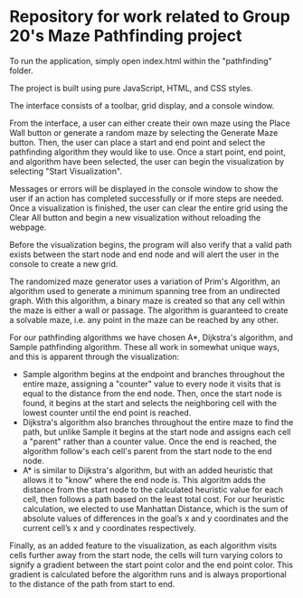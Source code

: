 # Repository for work related to Group 20's Maze Pathfinding project

To run the application, simply open index.html within the "pathfinding" folder.

The project is built using pure JavaScript, HTML, and CSS styles.

The interface consists of a toolbar, grid display, and a console window.

From the interface, a user can either create their own maze using the Place Wall button or generate a random maze by selecting the Generate Maze button.
Then, the user can place a start and end point and select the pathfinding algorithm they would like to use. Once a start point, end point, and algorithm have been selected, the user can begin the visualization by selecting "Start Visualization". 

Messages or errors will be displayed in the console window to show the user if an action has completed successfully or if more steps are needed. Once a visualization is finished, the user can clear the entire grid using the Clear All button and begin a new visualization without reloading the webpage.

Before the visualization begins, the program will also verify that a valid path exists between the start node and end node and will alert the user in the console to create a new grid.

The randomized maze generator uses a variation of Prim's Algorithm, an algorithm used to generate a minimum spanning tree from an undirected graph. With this algorithm,
a binary maze is created so that any cell within the maze is either a wall or passage. The algorithm is guaranteed to create a solvable maze, i.e. any point in the maze can be reached by any other.

For our pathfinding algorithms we have chosen A*, Dijkstra's algorithm, and Sample pathfinding algorithm. These all work in somewhat unique ways, and this is apparent through the visualization:

 - Sample algorithm begins at the endpoint and branches throughout the entire maze, assigning a "counter" value to every node it visits that is equal to the distance from the end node. Then, once the start node is found, it begins at the start and selects the neighboring cell with the lowest counter until the end point is reached.
 - Dijkstra's algorithm also branches throughout the entire maze to find the path, but unlike Sample it begins at the start node and assigns each cell a "parent" rather than a counter value. Once the end is reached, the algorithm follow's each cell's parent from the start node to the end node.
 - A* is similar to Dijkstra's algorithm, but with an added heuristic that allows it to "know" where the end node is. This algoritm adds the distance from the start node to the calculated heuristic value for each cell, then follows a path based on the least total cost. For our heuristic calculation, we elected to use Manhattan Distance, which is the sum of absolute values of differences in the goal’s x and y coordinates and the current cell’s x and y coordinates respectively.

Finally, as an added feature to the visualization, as each algorithm visits cells further away from the start node, the cells will turn varying colors to signify a gradient between the start point color and the end point color.
This gradient is calculated before the algorithm runs and is always proportional to the distance of the path from start to end.
